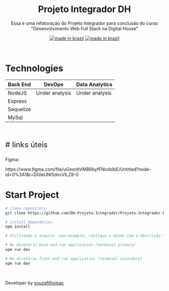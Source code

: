 <div align="center">

# Projeto Integrador DH

<p>Essa é uma refatoração do Projeto Integrador para conclusão do curso "Desenvolvimento Web Full Stack na Digital House"</p>

[![made in brazil](https://img.shields.io/badge/state%20-bulding-009.svg?style=for-the-badge)]() [![made in brazil](https://img.shields.io/badge/made%20in-brazil-008751.svg?style=for-the-badge)](https://www.google.com/maps/place/brazil)

</div>

</br>

# Technologies

<div style="font-size: 2rem" text-align="center">

| Back End  | DevOps         | Data Analytics |
| --------- | -------------- | -------------- |
| NodeJS    | Under analysis | Under analysis |
| Express   |
| Sequelize |
| MySql     |

</div>

</br>

<p style="font-size: 1.5rem"># links úteis</p>

<p>Figma:</p>
<p>https://www.figma.com/file/uGexnltVMB6byfFNcdslbE/Untitled?node-id=0%3A1&t=DGleUNl5dnvVlLZ8-0</p>

# Start Project

```bash
# clone repository
git clone https://github.com/DH-Projeto-Integrador/Projeto-Integrador-DH.git

# install dependecies
npm install

# Utilizando o arquivo .env-example, replique o mesmo com a descrição ".env" e preencha os dados das suas variáveis locais, tanto no back-end quanto no front-end

# No diretório back-end run application (terminal primary)
npm run dev

# No diretório front-end run application (terminal secondary)
npm run dev

```

</br>

Developer by [souzafilhoisac](https://github.com/souzafilhoisac)
